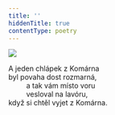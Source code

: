 ```yaml
---
title: ''
hiddenTitle: true
contentType: poetry
---
```


<section>

![](../Images/100.jpg)

A jeden chlápek z Komárna  
byl povaha dost rozmarná,  
         a tak vám místo voru  
         vesloval na lavóru,  
když si chtěl vyjet z Komárna.

</section>
